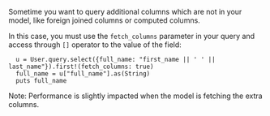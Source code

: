 Sometime you want to query additional columns which are not in your model, like foreign joined columns or computed columns.

In this case, you must use the `fetch_columns` parameter in your query and access through `[]` operator to the value of the field:

```crystal
  u = User.query.select({full_name: "first_name || ' ' || last_name"}).first!(fetch_columns: true)
  full_name = u["full_name"].as(String)
  puts full_name
```

Note: Performance is slightly impacted when the model is fetching the extra columns.